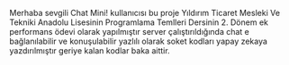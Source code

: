 Merhaba sevgili Chat Mini! kullanıcısı bu proje Yıldırım Ticaret Mesleki Ve Tekniki Anadolu Lisesinin Programlama Temlleri Dersinin
2. Dönem ek performans ödevi olarak yapılmıştır server çalıştırıldığında chat e bağlanılabilir ve konuşulabilir yazlılı olarak
soket kodları yapay zekaya yazdırılmıştır geriye kalan kodlar baka aittir.

